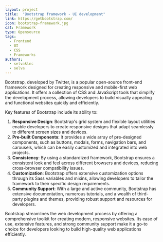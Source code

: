 ```yaml
---
layout: project
title:  "Bootstrap framework - UI development"
link: https://getbootstrap.com/
icon: bootstrap-framework.jpg
cat: Framework
type: Opensource
tags: 
  - Frontend
  - UI
  - CSS
  - Frameworks
authors:
  - selvaklnc
  - selva
---
```

Bootstrap, developed by Twitter, is a popular open-source front-end framework designed for creating responsive and mobile-first web applications. It offers a collection of CSS and JavaScript tools that simplify the development process, allowing developers to build visually appealing and functional websites quickly and efficiently.

Key features of Bootstrap include its ability to:
1. **Responsive Design**: Bootstrap's grid system and flexible layout utilities enable developers to create responsive designs that adapt seamlessly to different screen sizes and devices.
2. **Pre-built Components**: It provides a wide array of pre-designed components, such as buttons, modals, forms, navigation bars, and carousels, which can be easily customized and integrated into web projects.
3. **Consistency**: By using a standardized framework, Bootstrap ensures a consistent look and feel across different browsers and devices, reducing cross-browser compatibility issues.
4. **Customization**: Bootstrap offers extensive customization options through its Sass variables and mixins, allowing developers to tailor the framework to their specific design requirements.
5. **Community Support**: With a large and active community, Bootstrap has extensive documentation, numerous tutorials, and a wealth of third-party plugins and themes, providing robust support and resources for developers.

Bootstrap streamlines the web development process by offering a comprehensive toolkit for creating modern, responsive websites. Its ease of use, extensive features, and strong community support make it a go-to choice for developers looking to build high-quality web applications efficiently.